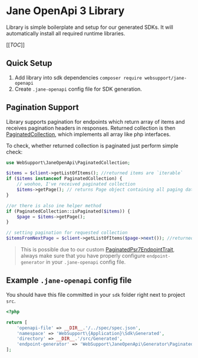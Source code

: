 # Jane OpenApi 3 Library

Library is simple boilerplate and setup for our generated SDKs.
It will automatically install all required runtime libraries.

[[_TOC_]]

## Quick Setup
1. Add library into sdk dependencies `composer require websupport/jane-openapi`
2. Create `.jane-openapi` config file for SDK generation.

## Pagination Support

Library supports pagination for endpoints which return array of items and receives pagination headers in responses.
Returned collection is then [PaginatedCollection](./src/PaginatedCollection.php), which implements all array like php interfaces.

To check, whether returned collection is paginated just perform simple check:
```php
use WebSupport\JaneOpenApi\PaginatedCollection;

$items = $client->getListOfItems(); //returned items are `iterable`
if ($items instanceof PaginatedCollection) {
    // woohoo, I've received paginated collection
    $items->getPage(); // returns Page object containing all paging data
}

//or there is also ine helper method
if (PaginatedCollection::isPaginated($items)) {
    $page = $items->getPage();
}

// setting pagination for requested collection
$itemsFromNextPage = $client->getListOfItems($page->next()); //returned hostings from next page
```

> This is possible due to our custom [PaginatedPsr7EndpointTrait](./src/PaginatedPsr7EndpointTrait.php), always make sure
> that you have properly configure `endpoint-generator` in your `.jane-openapi` config file.

## Example `.jane-openapi` config file
You should have this file committed in your `sdk` folder right next to project `src`.
```php
<?php

return [
    'openapi-file' => __DIR__.'/../spec/spec.json',
    'namespace' => 'WebSupport\{Application}\Sdk\Generated',
    'directory' => __DIR__.'/src/Generated',
    'endpoint-generator' => 'WebSupport\JaneOpenApi\Generator\PaginatedPsr7EndpointGenerator',
];
```
